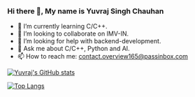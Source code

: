 ### Hi there 👋, My name is Yuvraj Singh Chauhan

- 🌱 I’m currently learning C/C++.
- 👯 I’m looking to collaborate on IMV-IN.
- 🤔 I’m looking for help with backend-development.
- 💬 Ask me about C/C++, Python and AI.
- 📫 How to reach me: contact.overview165@passinbox.com

[![Yuvraj's GitHub stats](https://github-readme-stats.vercel.app/api?username=ysinghc&count_private=true&show_icons=true&hide=prs,contribs&theme=codeSTACKr&card_width=500)](https://github.com/anuraghazra/github-readme-stats)

[![Top Langs](https://github-readme-stats.vercel.app/api/top-langs/?username=singhc&theme=codeSTACKr&layout=compact&exclude_repo=CSE-IITKGP&card_width=500)](https://github.com/anuraghazra/github-readme-stats)
